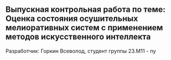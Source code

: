 ## Выпускная контрольная работа по теме: Оценка состояния осушительных мелиоративных систем с применением методов искусственного интеллекта
Разработчик: Горкин Всеволод, студент группы 23.М11 - пу
